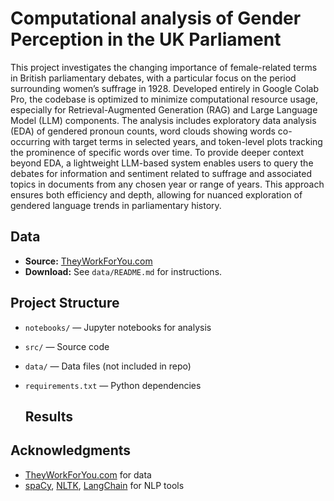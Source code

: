 # Computational analysis of Gender Perception in the UK Parliament 


This project investigates the changing importance of female-related terms in British parliamentary debates, with a particular focus on the period surrounding women’s suffrage in 1928. Developed entirely in Google Colab Pro, the codebase is optimized to minimize computational resource usage, especially for Retrieval-Augmented Generation (RAG) and Large Language Model (LLM) components. The analysis includes exploratory data analysis (EDA) of gendered pronoun counts, word clouds showing words co-occurring with target terms in selected years, and token-level plots tracking the prominence of specific words over time. To provide deeper context beyond EDA, a lightweight LLM-based system enables users to query the debates for information and sentiment related to suffrage and associated topics in documents from any chosen year or range of years. This approach ensures both efficiency and depth, allowing for nuanced exploration of gendered language trends in parliamentary history.


## Data

- **Source:** [TheyWorkForYou.com](https://www.theyworkforyou.com/)
- **Download:** See `data/README.md` for instructions.

## Project Structure

- `notebooks/` — Jupyter notebooks for analysis
- `src/` — Source code
- `data/` — Data files (not included in repo)
- `requirements.txt` — Python dependencies

  ## Results
  


## Acknowledgments

- [TheyWorkForYou.com](https://www.theyworkforyou.com/) for data
- [spaCy](https://spacy.io/), [NLTK](https://www.nltk.org/), [LangChain](https://www.langchain.com/) for NLP tools


